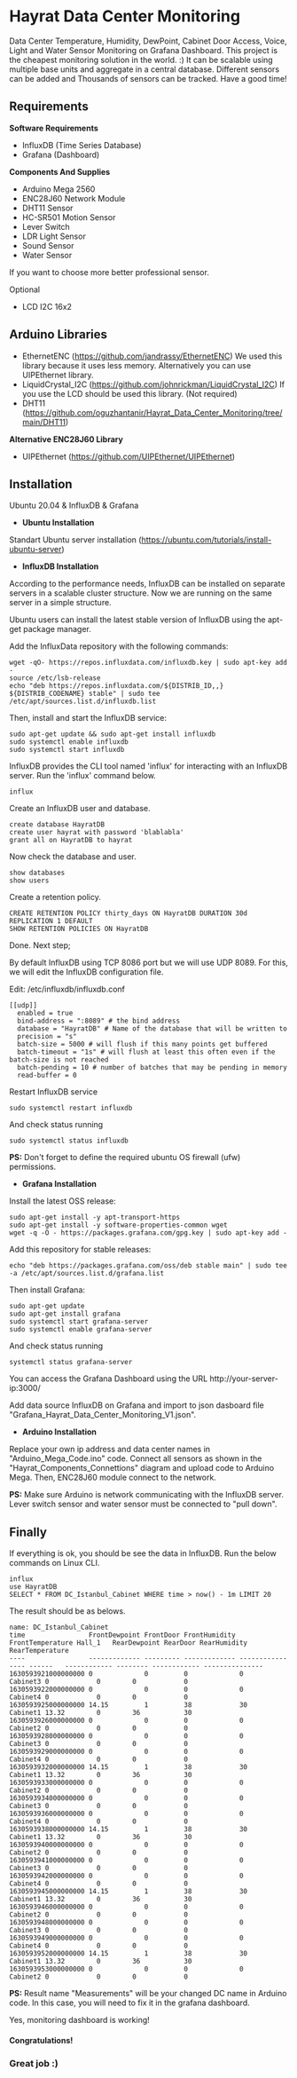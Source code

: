 # Hayrat Data Center Monitoring
Data Center Temperature, Humidity, DewPoint, Cabinet Door Access, Voice, Light and Water Sensor Monitoring on Grafana Dashboard.
This project is the cheapest monitoring solution in the world. :) It can be scalable using multiple base units and aggregate in a central database. Different sensors can be added and Thousands of sensors can be tracked. Have a good time!

## Requirements
**Software Requirements**
- InfluxDB (Time Series Database)
- Grafana (Dashboard)

**Components And Supplies**
- Arduino Mega 2560
- ENC28J60 Network Module
- DHT11 Sensor
- HC-SR501 Motion Sensor
- Lever Switch
- LDR Light Sensor
- Sound Sensor
- Water Sensor

If you want to choose  more better professional sensor.

Optional
- LCD I2C 16x2

## Arduino Libraries
- EthernetENC (https://github.com/jandrassy/EthernetENC) We used this library because it uses less memory. Alternatively you can use UIPEthernet library.
- LiquidCrystal_I2C (https://github.com/johnrickman/LiquidCrystal_I2C) If you use the LCD should be used this library. (Not required)
- DHT11 (https://github.com/oguzhantanir/Hayrat_Data_Center_Monitoring/tree/main/DHT11)

 **Alternative ENC28J60 Library**
- UIPEthernet (https://github.com/UIPEthernet/UIPEthernet)

## Installation
Ubuntu 20.04 & InfluxDB & Grafana

- **Ubuntu Installation**

Standart Ubuntu server installation (https://ubuntu.com/tutorials/install-ubuntu-server)
- **InfluxDB Installation**

According to the performance needs, InfluxDB can be installed on separate servers in a scalable cluster structure. Now we are running on the same server in a simple structure.

Ubuntu users can install the latest stable version of InfluxDB using the apt-get package manager.

Add the InfluxData repository with the following commands:
```
wget -qO- https://repos.influxdata.com/influxdb.key | sudo apt-key add -
source /etc/lsb-release
echo "deb https://repos.influxdata.com/${DISTRIB_ID,,} ${DISTRIB_CODENAME} stable" | sudo tee /etc/apt/sources.list.d/influxdb.list
```
Then, install and start the InfluxDB service:
```
sudo apt-get update && sudo apt-get install influxdb
sudo systemctl enable influxdb
sudo systemctl start influxdb
```
InfluxDB provides the CLI tool named 'influx' for interacting with an InfluxDB server.
Run the 'influx' command below.
```
influx
```
Create an InfluxDB user and database.
```
create database HayratDB
create user hayrat with password 'blablabla'
grant all on HayratDB to hayrat
```
Now check the database and user.
```
show databases
show users
```
Create a retention policy.
```
CREATE RETENTION POLICY thirty_days ON HayratDB DURATION 30d REPLICATION 1 DEFAULT
SHOW RETENTION POLICIES ON HayratDB
```
Done. Next step;

By default InfluxDB using TCP 8086 port but we will use UDP 8089. For this, we will edit the InfluxDB configuration file.

Edit: /etc/influxdb/influxdb.conf
```
[[udp]]
  enabled = true
  bind-address = ":8089" # the bind address
  database = "HayratDB" # Name of the database that will be written to
  precision = "s"
  batch-size = 5000 # will flush if this many points get buffered
  batch-timeout = "1s" # will flush at least this often even if the batch-size is not reached
  batch-pending = 10 # number of batches that may be pending in memory
  read-buffer = 0
```
Restart InfluxDB service
```
sudo systemctl restart influxdb
```
And check status running
```
sudo systemctl status influxdb
```
**PS:** Don't forget to define the required ubuntu OS firewall (ufw) permissions.
- **Grafana Installation**

Install the latest OSS release:
```
sudo apt-get install -y apt-transport-https
sudo apt-get install -y software-properties-common wget
wget -q -O - https://packages.grafana.com/gpg.key | sudo apt-key add -
```
Add this repository for stable releases:
```
echo "deb https://packages.grafana.com/oss/deb stable main" | sudo tee -a /etc/apt/sources.list.d/grafana.list
```
Then install Grafana:
```
sudo apt-get update
sudo apt-get install grafana
sudo systemctl start grafana-server
sudo systemctl enable grafana-server
```
And check status running
```
systemctl status grafana-server
```
You can access the Grafana Dashboard using the URL http://your-server-ip:3000/

Add data source InfluxDB on Grafana and import to json dasboard file "Grafana_Hayrat_Data_Center_Monitoring_V1.json".
- **Arduino Installation**

Replace your own ip address and data center names in "Arduino_Mega_Code.ino" code. Connect all sensors as shown in the "Hayrat_Components_Connettions" diagram and upload code to Arduino Mega. Then, ENC28J60 module connect to the network.

**PS:** Make sure Arduino is network communicating with the InfluxDB server. Lever switch sensor and water sensor must be connected to "pull down".

## Finally

If everything is ok, you should be see the data in InfluxDB.
Run the below commands on Linux CLI.
```
influx
use HayratDB
SELECT * FROM DC_Istanbul_Cabinet WHERE time > now() - 1m LIMIT 20
```
The result should be as belows.
```
name: DC_Istanbul_Cabinet
time                FrontDewpoint FrontDoor FrontHumidity FrontTemperature Hall_1   RearDewpoint RearDoor RearHumidity RearTemperature
----                ------------- --------- ------------- ---------------- ------   ------------ -------- ------------ ---------------
1630593921000000000 0             0         0             0                Cabinet3 0            0        0            0
1630593922000000000 0             0         0             0                Cabinet4 0            0        0            0
1630593925000000000 14.15         1         38            30               Cabinet1 13.32        0        36           30
1630593926000000000 0             0         0             0                Cabinet2 0            0        0            0
1630593928000000000 0             0         0             0                Cabinet3 0            0        0            0
1630593929000000000 0             0         0             0                Cabinet4 0            0        0            0
1630593932000000000 14.15         1         38            30               Cabinet1 13.32        0        36           30
1630593933000000000 0             0         0             0                Cabinet2 0            0        0            0
1630593934000000000 0             0         0             0                Cabinet3 0            0        0            0
1630593936000000000 0             0         0             0                Cabinet4 0            0        0            0
1630593938000000000 14.15         1         38            30               Cabinet1 13.32        0        36           30
1630593940000000000 0             0         0             0                Cabinet2 0            0        0            0
1630593941000000000 0             0         0             0                Cabinet3 0            0        0            0
1630593942000000000 0             0         0             0                Cabinet4 0            0        0            0
1630593945000000000 14.15         1         38            30               Cabinet1 13.32        0        36           30
1630593946000000000 0             0         0             0                Cabinet2 0            0        0            0
1630593948000000000 0             0         0             0                Cabinet3 0            0        0            0
1630593949000000000 0             0         0             0                Cabinet4 0            0        0            0
1630593952000000000 14.15         1         38            30               Cabinet1 13.32        0        36           30
1630593953000000000 0             0         0             0                Cabinet2 0            0        0            0
```
**PS:** Result name "Measurements" will be your changed DC name in Arduino code. In this case, you will need to fix it in the grafana dashboard.

Yes, monitoring dashboard is working!
#### Congratulations! 
### Great job :)
